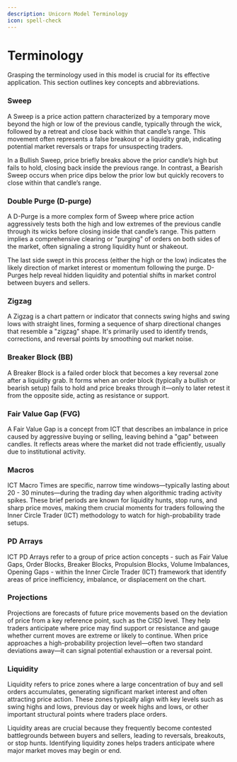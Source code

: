 ```yaml
---
description: Unicorn Model Terminology
icon: spell-check
---
```


# Terminology

Grasping the terminology used in this model is crucial for its effective application. This section outlines key concepts and abbreviations.

### **Sweep**

A Sweep is a price action pattern characterized by a temporary move beyond the high or low of the previous candle, typically through the wick, followed by a retreat and close back within that candle’s range. This movement often represents a false breakout or a liquidity grab, indicating potential market reversals or traps for unsuspecting traders.

In a Bullish Sweep, price briefly breaks above the prior candle’s high but fails to hold, closing back inside the previous range. In contrast, a Bearish Sweep occurs when price dips below the prior low but quickly recovers to close within that candle’s range.

### **Double Purge (D-purge)**

A D-Purge is a more complex form of Sweep where price action aggressively tests both the high and low extremes of the previous candle through its wicks before closing inside that candle’s range. This pattern implies a comprehensive clearing or "purging" of orders on both sides of the market, often signaling a strong liquidity hunt or shakeout.&#x20;

The last side swept in this process (either the high or the low) indicates the likely direction of market interest or momentum following the purge. D-Purges help reveal hidden liquidity and potential shifts in market control between buyers and sellers.

### **Zigzag**

A Zigzag is a chart pattern or indicator that connects swing highs and swing lows with straight lines, forming a sequence of sharp directional changes that resemble a "zigzag" shape. It's primarily used to identify trends, corrections, and reversal points by smoothing out market noise.

### **Breaker Block (BB)**

A Breaker Block is a failed order block that becomes a key reversal zone after a liquidity grab. It forms when an order block (typically a bullish or bearish setup) fails to hold and price breaks through it—only to later retest it from the opposite side, acting as resistance or support.

### **Fair Value Gap (FVG)**

A Fair Value Gap is a concept from ICT that describes an imbalance in price caused by aggressive buying or selling, leaving behind a "gap" between candles. It reflects areas where the market did not trade efficiently, usually due to institutional activity.

### **Macros**

ICT Macro Times are specific, narrow time windows—typically lasting about 20 - 30 minutes—during the trading day when algorithmic trading activity spikes. These brief periods are known for liquidity hunts, stop runs, and sharp price moves, making them crucial moments for traders following the Inner Circle Trader (ICT) methodology to watch for high-probability trade setups.

### PD Arrays

ICT PD Arrays refer to a group of price action concepts - such as Fair Value Gaps, Order Blocks, Breaker Blocks, Propulsion Blocks, Volume Imbalances, Opening Gaps - within the Inner Circle Trader (ICT) framework that identify areas of price inefficiency, imbalance, or displacement on the chart.&#x20;

### **Projections**

Projections are forecasts of future price movements based on the deviation of price from a key reference point, such as the CISD level. They help traders anticipate where price may find support or resistance and gauge whether current moves are extreme or likely to continue. When price approaches a high-probability projection level—often two standard deviations away—it can signal potential exhaustion or a reversal point.

### **Liquidity**

Liquidity refers to price zones where a large concentration of buy and sell orders accumulates, generating significant market interest and often attracting price action. These zones typically align with key levels such as swing highs and lows, previous day or week highs and lows, or other important structural points where traders place orders.&#x20;

Liquidity areas are crucial because they frequently become contested battlegrounds between buyers and sellers, leading to reversals, breakouts, or stop hunts. Identifying liquidity zones helps traders anticipate where major market moves may begin or end.
